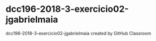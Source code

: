 # dcc196-2018-3-exercicio02-jgabrielmaia
dcc196-2018-3-exercicio02-jgabrielmaia created by GitHub Classroom
